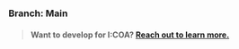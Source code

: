 
### Branch: Main


>#### Want to develop for I:COA? [Reach out to learn more.](mailto:join@indianacoa.com)
